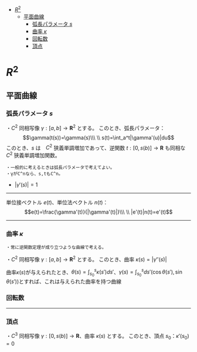 
- [$R^2$](#r2)
  - [平面曲線](#平面曲線)
    - [弧長パラメータ $s$](#弧長パラメータ-s)
    - [曲率 $κ$](#曲率-κ)
    - [回転数](#回転数)
    - [頂点](#頂点)




# $R^2$

## 平面曲線

### 弧長パラメータ $s$

・$C^2$ 同相写像 $\gamma:[a,b]\to\bm{R}^2$ とする。
このとき、弧長パラメータ：
$$\gamma(t(s))=\gamma(s)\\\ \\
s(t)=\int_a^t|\gamma'(u)|du$$
このとき、$s$ は　$C^2$ 狭義単調増加であって、逆関数 $t:[0,s(b)]\to\bm{R}$ も同相な $C^2$ 狭義単調増加関数。

    ・一般的に考えるときは弧長パラメータで考えてよい。
    ・γがC^nなら、s,tもC^n。

- $|\gamma'(s)|=1$

---

単位接ベクトル $e(t)$、単位法ベクトル $n(t)$：
$$e(t)=\frac{\gamma'(t)}{|\gamma'(t)|}\\\ \\
|e'(t)|n(t)=e'(t)$$

---

### 曲率 $κ$

    ・常に逆関数定理が成り立つような曲線で考える。

・$C^2$ 同相写像 $\gamma:[a,b]\to\bm{R}^2$ とする。
このとき、曲率 $\kappa(s)=|\gamma''(s)|$

曲率$\kappa(s)$が与えられたとき、$\theta(s)=\int_{s_0}^s\kappa(s') ds'$、$\gamma(s)=\int_{s_0}^sds'(\cos\theta(s'),\sin\theta(s'))$とすれば、これは与えられた曲率を持つ曲線


### 回転数

---

### 頂点

・$C^3$ 同相写像 $\gamma:[0,s(b)]\to\bm{R}$、曲率 $\kappa(s)$ とする。
このとき、頂点 $s_0$：$\kappa'(s_0)=0$



